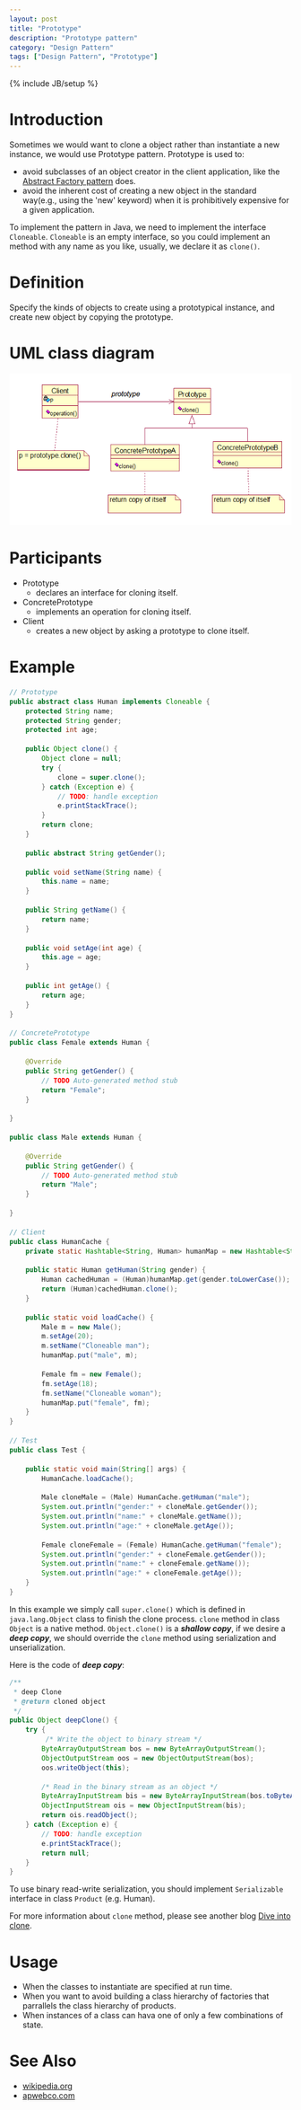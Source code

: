 ```yaml
---
layout: post
title: "Prototype"
description: "Prototype pattern"
category: "Design Pattern"
tags: ["Design Pattern", "Prototype"]
---
```

{% include JB/setup %}


# Introduction
Sometimes we would want to clone a object rather than instantiate a new instance, we would use Prototype pattern.
Prototype is used to:

* avoid subclasses of an object creator in the client application, like the [Abstract Factory pattern][abstract-factory] does.
* avoid the inherent cost of creating a new object in the standard way(e.g., using the 'new' keyword) when it is prohibitively expensive for a given application.

To implement the pattern in Java, we need to implement the interface `Cloneable`. `Cloneable` is an empty interface, so you could implement an method with any name as you like, usually, we declare it as `clone()`.

# Definition
Specify the kinds of objects to create using a prototypical instance, and create new object by copying the prototype.

# UML class diagram
![Prototype](/assets/images/designpattern/prototype.png "Prototype pattern")

# Participants

* Prototype
	* declares an interface for cloning itself.
* ConcretePrototype
	* implements an operation for cloning itself.
* Client
	* creates a new object by asking a prototype to clone itself.

# Example

```java
// Prototype
public abstract class Human implements Cloneable {
	protected String name;
	protected String gender;
	protected int age;

	public Object clone() {
		Object clone = null;
		try {
			clone = super.clone();
		} catch (Exception e) {
			// TODO: handle exception
			e.printStackTrace();
		}
		return clone;
	}
	
	public abstract String getGender();
	
	public void setName(String name) {
		this.name = name;
	}
	
	public String getName() {
		return name;
	}
	
	public void setAge(int age) {
		this.age = age;
	}
	
	public int getAge() {
		return age;
	}
}

// ConcretePrototype
public class Female extends Human {

	@Override
	public String getGender() {
		// TODO Auto-generated method stub
		return "Female";
	}

}

public class Male extends Human {

	@Override
	public String getGender() {
		// TODO Auto-generated method stub
		return "Male";
	}

}

// Client
public class HumanCache {
	private static Hashtable<String, Human> humanMap = new Hashtable<String, Human>();
	
	public static Human getHuman(String gender) {
		Human cachedHuman = (Human)humanMap.get(gender.toLowerCase());
		return (Human)cachedHuman.clone();
	}
	
	public static void loadCache() {
		Male m = new Male();
		m.setAge(20);
		m.setName("Cloneable man");
		humanMap.put("male", m);
		
		Female fm = new Female();
		fm.setAge(18);
		fm.setName("Cloneable woman");
		humanMap.put("female", fm);
	}
}

// Test
public class Test {
	
	public static void main(String[] args) {
		HumanCache.loadCache();
		
		Male cloneMale = (Male) HumanCache.getHuman("male");
		System.out.println("gender:" + cloneMale.getGender());
		System.out.println("name:" + cloneMale.getName());
		System.out.println("age:" + cloneMale.getAge());
		
		Female cloneFemale = (Female) HumanCache.getHuman("female");
		System.out.println("gender:" + cloneFemale.getGender());
		System.out.println("name:" + cloneFemale.getName());
		System.out.println("age:" + cloneFemale.getAge());		
	}
}
```

In this example we simply call `super.clone()` which is defined in `java.lang.Object` class to finish the clone process. `clone` method in class `Object` is a native method. 
`Object.clone()` is a ***shallow copy***, if we desire a ***deep copy***, we should override the `clone` method using serialization and unserialization.

Here is the code of ***deep copy***:

```java
/**
 * deep Clone
 * @return cloned object
 */
public Object deepClone() {
	try {
		 /* Write the object to binary stream */  
        ByteArrayOutputStream bos = new ByteArrayOutputStream();  
        ObjectOutputStream oos = new ObjectOutputStream(bos);  
        oos.writeObject(this);  
  
        /* Read in the binary stream as an object */  
        ByteArrayInputStream bis = new ByteArrayInputStream(bos.toByteArray());  
        ObjectInputStream ois = new ObjectInputStream(bis);  
        return ois.readObject(); 
	} catch (Exception e) {
		// TODO: handle exception
		e.printStackTrace();
		return null;
	}
}
```

To use binary read-write serialization, you should implement `Serializable` interface in class `Product` (e.g. Human).

For more information about `clone` method, please see another blog [Dive into clone][dive-into-clone].

# Usage

* When the classes to instantiate are specified at run time.
* When you want to avoid building a class hierarchy of factories that parrallels the class hierarchy of products.
* When instances of a class can hava one of only a few combinations of state.

# See Also

* [wikipedia.org](http://en.wikipedia.org/wiki/Prototype_pattern "wikipedia.org")
* [apwebco.com](http://www.apwebco.com/gofpatterns/creational/Prototype.html "apwebco.com")


[abstract-factory]: /2013/12/20/abstract-factory/ "Abstract Factory"
[dive-into-clone]: /2013/12/26/dive-into-clone/ "Dive into clone"